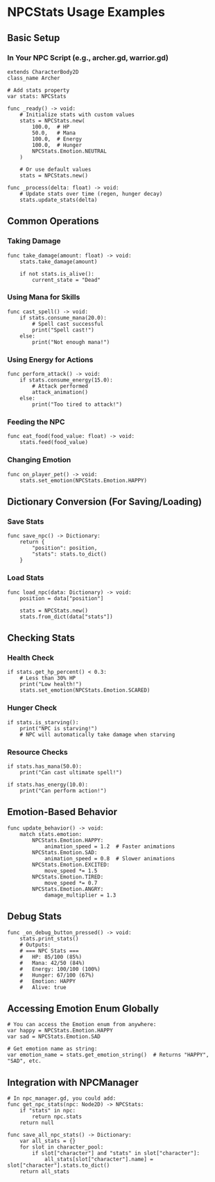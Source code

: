 # NPCStats Usage Examples

## Basic Setup

### In Your NPC Script (e.g., archer.gd, warrior.gd)

```gdscript
extends CharacterBody2D
class_name Archer

# Add stats property
var stats: NPCStats

func _ready() -> void:
    # Initialize stats with custom values
    stats = NPCStats.new(
        100.0,  # HP
        50.0,   # Mana
        100.0,  # Energy
        100.0,  # Hunger
        NPCStats.Emotion.NEUTRAL
    )

    # Or use default values
    stats = NPCStats.new()

func _process(delta: float) -> void:
    # Update stats over time (regen, hunger decay)
    stats.update_stats(delta)
```

## Common Operations

### Taking Damage
```gdscript
func take_damage(amount: float) -> void:
    stats.take_damage(amount)

    if not stats.is_alive():
        current_state = "Dead"
```

### Using Mana for Skills
```gdscript
func cast_spell() -> void:
    if stats.consume_mana(20.0):
        # Spell cast successful
        print("Spell cast!")
    else:
        print("Not enough mana!")
```

### Using Energy for Actions
```gdscript
func perform_attack() -> void:
    if stats.consume_energy(15.0):
        # Attack performed
        attack_animation()
    else:
        print("Too tired to attack!")
```

### Feeding the NPC
```gdscript
func eat_food(food_value: float) -> void:
    stats.feed(food_value)
```

### Changing Emotion
```gdscript
func on_player_pet() -> void:
    stats.set_emotion(NPCStats.Emotion.HAPPY)
```

## Dictionary Conversion (For Saving/Loading)

### Save Stats
```gdscript
func save_npc() -> Dictionary:
    return {
        "position": position,
        "stats": stats.to_dict()
    }
```

### Load Stats
```gdscript
func load_npc(data: Dictionary) -> void:
    position = data["position"]

    stats = NPCStats.new()
    stats.from_dict(data["stats"])
```

## Checking Stats

### Health Check
```gdscript
if stats.get_hp_percent() < 0.3:
    # Less than 30% HP
    print("Low health!")
    stats.set_emotion(NPCStats.Emotion.SCARED)
```

### Hunger Check
```gdscript
if stats.is_starving():
    print("NPC is starving!")
    # NPC will automatically take damage when starving
```

### Resource Checks
```gdscript
if stats.has_mana(50.0):
    print("Can cast ultimate spell!")

if stats.has_energy(10.0):
    print("Can perform action!")
```

## Emotion-Based Behavior

```gdscript
func update_behavior() -> void:
    match stats.emotion:
        NPCStats.Emotion.HAPPY:
            animation_speed = 1.2  # Faster animations
        NPCStats.Emotion.SAD:
            animation_speed = 0.8  # Slower animations
        NPCStats.Emotion.EXCITED:
            move_speed *= 1.5
        NPCStats.Emotion.TIRED:
            move_speed *= 0.7
        NPCStats.Emotion.ANGRY:
            damage_multiplier = 1.3
```

## Debug Stats

```gdscript
func _on_debug_button_pressed() -> void:
    stats.print_stats()
    # Outputs:
    # === NPC Stats ===
    #   HP: 85/100 (85%)
    #   Mana: 42/50 (84%)
    #   Energy: 100/100 (100%)
    #   Hunger: 67/100 (67%)
    #   Emotion: HAPPY
    #   Alive: true
```

## Accessing Emotion Enum Globally

```gdscript
# You can access the Emotion enum from anywhere:
var happy = NPCStats.Emotion.HAPPY
var sad = NPCStats.Emotion.SAD

# Get emotion name as string:
var emotion_name = stats.get_emotion_string()  # Returns "HAPPY", "SAD", etc.
```

## Integration with NPCManager

```gdscript
# In npc_manager.gd, you could add:
func get_npc_stats(npc: Node2D) -> NPCStats:
    if "stats" in npc:
        return npc.stats
    return null

func save_all_npc_stats() -> Dictionary:
    var all_stats = {}
    for slot in character_pool:
        if slot["character"] and "stats" in slot["character"]:
            all_stats[slot["character"].name] = slot["character"].stats.to_dict()
    return all_stats
```
